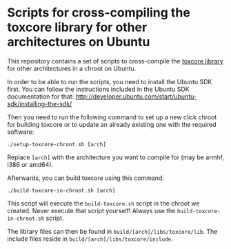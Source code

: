 Scripts for cross-compiling the toxcore library for other architectures on Ubuntu
=================================================================================

This repository contains a set of scripts to cross-compile the [toxcore library](https://github.com/irungentoo/toxcore "toxcore on Github") for other architectures in a chroot on Ubuntu.

In order to be able to run the scripts, you need to install the Ubuntu SDK first. You can follow the instructions included in the Ubuntu SDK documentation for that: http://developer.ubuntu.com/start/ubuntu-sdk/installing-the-sdk/

Then you need to run the following command to set up a new click chroot for building toxcore or to update an already existing one with the required software:
```
./setup-toxcore-chroot.sh [arch]
```

Replace `[arch]` with the architecture you want to compile for (may be armhf, i386 or amd64).

Afterwards, you can build toxcore using this command:
```
./build-toxcore-in-chroot.sh [arch]
```

This script will execute the `build-toxcore.sh` script in the chroot we created.
Never execute that script yourself! Always use the `build-toxcore-in-chroot.sh` script.

The library files can then be found in `build/[arch]/libs/toxcore/lib`. The include files reside in `build/[arch]/libs/toxcore/include`.
